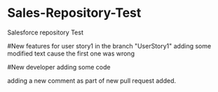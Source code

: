 # Sales-Repository-Test
Salesforce repository Test

#New features for user story1 in the branch "UserStory1"
adding some modified text cause the first one was wrong

#New developer adding some code

adding a new comment as part of new pull request
added.